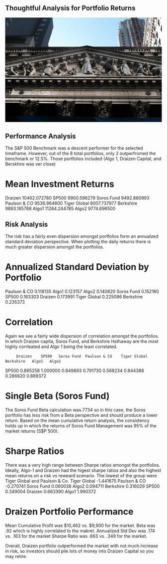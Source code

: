 ## Thoughtful Analysis for Portfolio Returns

![wallstreet](wallstreet.jpg)

## Performance Analysis
The S&P 500 Benchmark was a descent performer for the selected timeframe.  However, out of the 8 total portfolios, only 2 outperfromed 
the benchmark or 12.5%.  Those portfolios included (Algo 1, Draizen Capital, and Berskhire was ver close)

  # Mean Investment Returns
Draizen         10462.072780
SP500            9900.596279
Soros Fund       9492.880993
Paulson & CO     9536.964600
Tiger Global     8007.737977
Berkshire        9893.165788
Algo1           11284.244785
Algo2            9774.696500

## Risk Analysis

The risk has a fairly even dispersion amongst portfolios form an annualzed standard deviation perspective.  When plotting the daily returns
there is much greater dispersion amongst the portfolios.

# Annualized Standard Deviation by Portfolio
Paulson & CO    0.118135
Algo1           0.123157
Algo2           0.140820
Soros Fund      0.152160
SP500           0.163303
Draizen         0.173991
Tiger Global    0.225086
Berkshire       0.235373


# Correlation

Again we see a fairly wide dispersion of correlation amongst the portfolios.  In which Draizen capita, Soros Fund, and Berkshire Hathaway
are the most highly corrleated and Algo 1 being the least correlated. 

         Draizen	SP500	Soros Fund	Paulson & CO	Tiger Global	Berkshire	Algo1	Algo2
SP500	0.865258	1.000000	0.849893	0.791730	0.568234	0.844388	0.286620	0.889372

# Single Beta (Soros Fund)

The Soros Fund Beta calculation was.7734 so in this case, the Soros portfolio has less risk from a Beta perspective and should produce a lower
return.  Based on the mean cumulative return analysis, the consistency holds up in which the returns of Soros Fund Management was 95% of
the market returns (S$P 500).

# Sharpe Ratios

There was a very high range between Sharpe ratios amongst the portfolios.  Ideally, Algo-1 and Draizen had the higest sharpe ratios and also the highest mean returns on a risk vs reweard scenario.  The lowest of the group were Tiger Global and Paulson & Co.
Tiger Global   -1.441675
Paulson & CO   -0.270741
Soros Fund      0.060038
Algo2           0.094711
Berkshire       0.316029
SP500           0.349004
Draizen         0.663390
Algo1           1.990372

# Draizen Portfolio Performance
            
Mean Cumulative Profit was $10,462 vs. $9,900 for the market.
Beta was .92 which is highly correlated to the makret.
Annualized Std Dev was .174 vs. .163 for the market
Sharpe Ratio was .663 vs. .349 for the market.  

Overall, Draizen portfolio outperformed the market with not much increase in risk, so investors should pile lots of money into Draizen Capital
so you may retire. 
